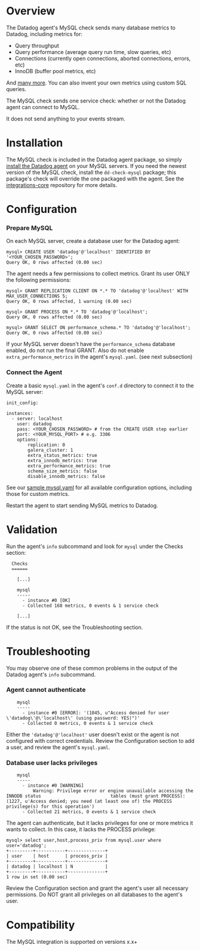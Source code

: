 # Overview

The Datadog agent's MySQL check sends many database metrics to Datadog, including metrics for:

* Query throughput
* Query performance (average query run time, slow queries, etc)
* Connections (currently open connections, aborted connections, errors, etc)
* InnoDB (buffer pool metrics, etc)

And [many more](https://github.com/DataDog/integrations-core/blob/master/mysql/metadata.csv). You can also invent your own metrics using custom SQL queries.

The MySQL check sends one service check: whether or not the Datadog agent can connect to MySQL.

It does not send anything to your events stream.

# Installation

The MySQL check is included in the Datadog agent package, so simply [install the Datadog agent](https://app.datadoghq.com/account/settings#agent) on your MySQL servers. If you need the newest version of the MySQL check, install the `dd-check-mysql` package; this package's check will override the one packaged with the agent. See the [integrations-core](https://github.com/DataDog/integrations-core#installing-the-integrations) repository for more details.

# Configuration

### Prepare MySQL

On each MySQL server, create a database user for the Datadog agent:

```
mysql> CREATE USER 'datadog'@'localhost' IDENTIFIED BY '<YOUR_CHOSEN_PASSWORD>';
Query OK, 0 rows affected (0.00 sec)
```

The agent needs a few permissions to collect metrics. Grant its user ONLY the following permissions:

```
mysql> GRANT REPLICATION CLIENT ON *.* TO 'datadog'@'localhost' WITH MAX_USER_CONNECTIONS 5;
Query OK, 0 rows affected, 1 warning (0.00 sec)

mysql> GRANT PROCESS ON *.* TO 'datadog'@'localhost';
Query OK, 0 rows affected (0.00 sec)

mysql> GRANT SELECT ON performance_schema.* TO 'datadog'@'localhost';
Query OK, 0 rows affected (0.00 sec)
```

If your MySQL server doesn't have the `performance_schema` database enabled, do not run the final GRANT. Also do not enable `extra_performance_metrics` in the agent's `mysql.yaml`. (see next subsection)

### Connect the Agent

Create a basic `mysql.yaml` in the agent's `conf.d` directory to connect it to the MySQL server:

```
init_config:

instances:
  - server: localhost
    user: datadog
    pass: <YOUR_CHOSEN_PASSWORD> # from the CREATE USER step earlier
    port: <YOUR_MYSQL_PORT> # e.g. 3306
    options:
        replication: 0
        galera_cluster: 1
        extra_status_metrics: true
        extra_innodb_metrics: true
        extra_performance_metrics: true
        schema_size_metrics: false
        disable_innodb_metrics: false
```

See our [sample mysql.yaml](https://github.com/Datadog/integrations-core/blob/master/mysql/conf.yaml.example) for all available configuration options, including those for custom metrics.

Restart the agent to start sending MySQL metrics to Datadog.

# Validation

Run the agent's `info` subcommand and look for `mysql` under the Checks section:

```
  Checks
  ======

    [...]

    mysql
    -----
      - instance #0 [OK]
      - Collected 168 metrics, 0 events & 1 service check

    [...]
```

If the status is not OK, see the Troubleshooting section.

# Troubleshooting

You may observe one of these common problems in the output of the Datadog agent's `info` subcommand.

### Agent cannot authenticate
```
    mysql
    -----
      - instance #0 [ERROR]: '(1045, u"Access denied for user \'datadog\'@\'localhost\' (using password: YES)")'
      - Collected 0 metrics, 0 events & 1 service check
```

Either the `'datadog'@'localhost'` user doesn't exist or the agent is not configured with correct credentials. Review the Configuration section to add a user, and review the agent's `mysql.yaml`.

### Database user lacks privileges
```
    mysql
    -----
      - instance #0 [WARNING]
          Warning: Privilege error or engine unavailable accessing the INNODB status                          tables (must grant PROCESS): (1227, u'Access denied; you need (at least one of) the PROCESS privilege(s) for this operation')
      - Collected 21 metrics, 0 events & 1 service check
```

The agent can authenticate, but it lacks privileges for one or more metrics it wants to collect. In this case, it lacks the PROCESS privilege:

```
mysql> select user,host,process_priv from mysql.user where user='datadog';
+---------+-----------+--------------+
| user    | host      | process_priv |
+---------+-----------+--------------+
| datadog | localhost | N            |
+---------+-----------+--------------+
1 row in set (0.00 sec)
```

Review the Configuration section and grant the agent's user all necessary permissions. Do NOT grant all privileges on all databases to the agent's user.

# Compatibility

The MySQL integration is supported on versions x.x+
